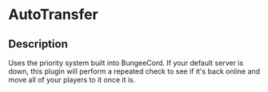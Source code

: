 # AutoTransfer

## Description

Uses the priority system built into BungeeCord. If your default server is down, this plugin will perform a repeated check to see if it's back online and move all of your players to it once it is. 
